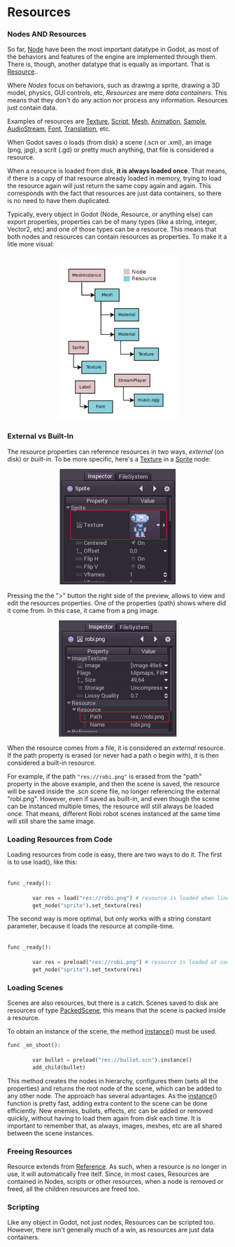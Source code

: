 # Resources

### Nodes AND Resources

So far, [Node](class_node) have been the most important datatype in Godot, as most of the behaviors and features of the engine are implemented through them. There is, though, another datatype that is equally as important. That is [Resource](class_resource)..

Where *Nodes* focus on behaviors, such as drawing a sprite, drawing a 3D model, physics, GUI controls, etc, 
*Resources* are mere *data containers*. This means that they don't do any action nor process any information. Resources just contain data.

Examples of resources are [Texture](class_texture), [Script](class_script), [Mesh](class_mesh), [Animation](class_animation), [Sample](class_sample), [AudioStream](class_audiostream), [Font](class_font), [Translation](class_translation), etc.

When Godot saves o loads (from disk) a scene (.scn or .xml), an image (png, jpg), a scrit (.gd) or pretty much anything, that file is considered a resource.

When a resource is loaded from disk, **it is always loaded once**. That means, if there is a copy of that resource already loaded in memory, trying to load the resource again will just return the same copy again and again. This corresponds with the fact that resources are just data containers, so there is no need to have them duplicated.

Typically, every object in Godot (Node, Resource, or anything else) can export properties, properties can be of many types (like a string, integer, Vector2, etc) and one of those types can be a resource. This means that both nodes and resources can contain resources as properties. To make it a litle more visual:

<p align="center"><img src="images/nodes_resources.png"></p>

### External vs Built-In

The resource properties can reference resources in two ways, *external* (on disk) or *built-in*. 
To be more specific, here's a [Texture](class_texture) in a [Sprite](class_sprite) node:

<p align="center"><img src="images/spriteprop.png"></p>

Pressing the the ">" button the right side of the preview, allows to view and edit the resources properties. One of the properties (path) shows where did it come from. In this case, it came from a png image.

<p align="center"><img src="images/resourcerobi.png"></p>

When the resource comes from a file, it is considered an *external* resource. If the path property is erased (or never had a path o begin with), it is then considered a built-in resource. 

For example, if the path `"res://robi.png"` is erased from the "path" property in the above example, and then the scene is saved, the resource will be saved inside the .scn scene file, no longer referencing the external "robi.png". However, even if saved as built-in, and even though the scene can be instanced multiple times, the resource will still always be loaded once. That means, different Robi robot scenes instanced at the same time will still share the same image.

### Loading Resources from Code


Loading resources from code is easy, there are two ways to do it. The first is to use load(), like this:

```python

func _ready():

        var res = load("res://robi.png") # resource is loaded when line is executed
        get_node("sprite").set_texture(res)
```

The second way is more optimal, but only works with a string constant parameter, because it loads the resource at compile-time.

```python

func _ready():

        var res = preload("res://robi.png") # resource is loaded at compile time
        get_node("sprite").set_texture(res)
```

### Loading Scenes

Scenes are also resources, but there is a catch. Scenes saved to disk are resources of type [PackedScene](class_packedscene), this means that the scene is packed inside a resource.

To obtain an instance of the scene, the method  [instance](class_packedscene#instance)() must be used. 
```python
func _on_shoot():

        var bullet = preload("res://bullet.scn").instance()
        add_child(bullet)                  
```

This method creates the nodes in hierarchy, configures them (sets all the properties) and returns the root node of the scene, which can be added to any other node.
The approach has several advantages. As the [instance](class_packedscene#instance)() function is pretty fast, adding extra content to the scene can be done efficiently. New enemies, bullets, effects, etc can be added or removed quickly, without having to load them again from disk each time. It is important to remember that, as always, images, meshes, etc are all shared between the scene instances.

### Freeing Resources

Resource extends from [Reference](class_reference). As such, when a resource is no longer in use, it will automatically free itelf. Since, in most cases, Resources are contained in Nodes, scripts or other resources, when a node is removed or freed, all the children resources are freed too.

### Scripting

Like any object in Godot, not just nodes, Resources can be scripted too. However, there isn't generally much of a win, as resources are just data containers.




